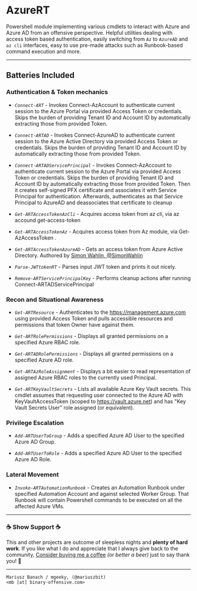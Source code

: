 # AzureRT 

Powershell module implementing various cmdlets to interact with Azure and Azure AD from an offensive perspective.
Helpful utilities dealing with access token based authentication, easily switching from `Az` to `AzureAD` and `az cli` interfaces, easy to use pre-made attacks such as Runbook-based command execution and more.

---

## Batteries Included


### Authentication & Token mechanics 

- *`Connect-ART`* - Invokes Connect-AzAccount to authenticate current session to the Azure Portal via provided Access Token or credentials. Skips the burden of providing Tenant ID and Account ID by automatically extracting those from provided Token.

- *`Connect-ARTAD`* - Invokes Connect-AzureAD to authenticate current session to the Azure Active Directory via provided Access Token or credentials. Skips the burden of providing Tenant ID and Account ID by automatically extracting those from provided Token.

- *`Connect-ARTADServicePrincipal`* - Invokes Connect-AzAccount to authenticate current session to the Azure Portal via provided Access Token or credentials. Skips the burden of providing Tenant ID and Account ID by automatically extracting those from provided Token. Then it creates self-signed PFX certificate and associates it with Service Principal for authentication. Afterwards, authenticates as that Service Principal to AzureAD and deassociates that certificate to cleanup

- *`Get-ARTAccessTokenAzCli`* - Acquires access token from az cli, via az accound get-access-token

- *`Get-ARTAccessTokenAz`* - Acquires access token from Az module, via Get-AzAccessToken .

- *`Get-ARTAccessTokenAzureAD`* - Gets an access token from Azure Active Directory. Authored by [Simon Wahlin, @SimonWahlin ](https://blog.simonw.se/getting-an-access-token-for-azuread-using-powershell-and-device-login-flow/)

- *`Parse-JWTtokenRT`* - Parses input JWT token and prints it out nicely.

- *`Remove-ARTServicePrincipalKey`* - Performs cleanup actions after running Connect-ARTADServicePrincipal


### Recon and Situational Awareness

- *`Get-ARTResource`* - Authenticates to the https://management.azure.com using provided Access Token and pulls accessible resources and permissions that token Owner have against them.

- *`Get-ARTRolePermissions`* - Displays all granted permissions on a specified Azure RBAC role.

- *`Get-ARTADRolePermissions`* - Displays all granted permissions on a specified Azure AD role.

- *`Get-ARTAzRoleAssignment`* - Displays a bit easier to read representation of assigned Azure RBAC roles to the currently used Principal.

- *`Get-ARTKeyVaultSecrets`* - Lists all available Azure Key Vault secrets. This cmdlet assumes that requesting user connected to the Azure AD with KeyVaultAccessToken (scoped to https://vault.azure.net) and has "Key Vault Secrets User" role assigned (or equivalent).


### Privilege Escalation

- *`Add-ARTUserToGroup`* - Adds a specified Azure AD User to the specified Azure AD Group.

- *`Add-ARTUserToRole`* - Adds a specified Azure AD User to the specified Azure AD Role.


### Lateral Movement

- *`Invoke-ARTAutomationRunbook`* - Creates an Automation Runbook under specified Automation Account and against selected Worker Group. That Runbook will contain Powershell commands to be executed on all the affected Azure VMs.


---

### ☕ Show Support ☕

This and other projects are outcome of sleepless nights and **plenty of hard work**. If you like what I do and appreciate that I always give back to the community,
[Consider buying me a coffee](https://github.com/sponsors/mgeeky) _(or better a beer)_ just to say thank you! 💪 

---

```
Mariusz Banach / mgeeky, (@mariuszbit)
<mb [at] binary-offensive.com>
```